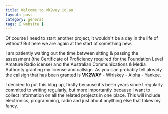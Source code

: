 ```yaml
---
title: Welcome to vk2way.id.au
layout: post
category: general
tags: [ website ]
---
```


Of course I need to start another project, it wouldn't be a day in the life of without!   But here we are again at the start of something new.

I am patiently waiting out the time between sitting & passing the assessment (the Certificate of Proficiency required for the Foundation Level Amature Radio icense) and the Australian Communications & Media Authority granting my license and callsign.  As you can probably tell already the callsign that has been granted is **VK2WAY** - Whiskey - Alpha - Yankee.

I decided to put this blog up, firstly because it's been years since I regularly commited to writing regularly, but more importantly because I want to collect information on all the related projects in one place.   This will include electronics, programming, radio and just about anything else that takes my fancy.
